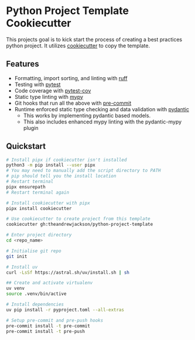 # Python Project Template Cookiecutter

This projects goal is to kick start the process of creating a best practices python project.
It utilizes [cookiecutter](https://github.com/audreyr/cookiecutter) to copy the template.

## Features

- Formatting, import sorting, and linting with [ruff](https://github.com/astral-sh/ruff)
- Testing with [pytest](https://docs.pytest.org/en/latest/)
- Code coverage with [pytest-cov](https://pytest-cov.readthedocs.io/en/latest/index.html)
- Static type linting with [mypy](http://mypy-lang.org/)
- Git hooks that run all the above with [pre-commit](https://pre-commit.com/)
- Runtime enforced static type checking and data validation with [pydantic](https://pydantic-docs.helpmanual.io/)
    - This works by implementing pydantic based models.
    - This also includes enhanced mypy linting with the pydantic-mypy plugin

## Quickstart

```sh
# Install pipx if cookiecutter isn't installed
python3 -m pip install --user pipx
# You may need to manually add the script directory to PATH
# pip should tell you the install location
# Restart terminal
pipx ensurepath
# Restart terminal again

# Install cookiecutter with pipx
pipx install cookiecutter

# Use cookiecutter to create project from this template
cookiecutter gh:theandrewjackson/python-project-template

# Enter project directory
cd <repo_name>

# Initialise git repo
git init

# Install uv
curl -LsSf https://astral.sh/uv/install.sh | sh

## Create and activate virtualenv
uv venv
source .venv/bin/active

# Install dependencies
uv pip install -r pyproject.toml --all-extras

# Setup pre-commit and pre-push hooks
pre-commit install -t pre-commit
pre-commit install -t pre-push
```
